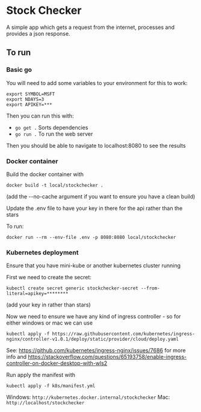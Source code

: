 # Stock Checker

A simple app which gets a request from the internet, processes and provides a json response.

## To run

### Basic go
You will need to add some variables to your environment for this to work:

```
export SYMBOL=MSFT
export NDAYS=3
export APIKEY=***
```

Then you can run this with:
- `go get .`   Sorts dependencies
- `go run .`   To run the web server

Then you should be able to navigate to localhost:8080 to see the results

### Docker container
Build the docker container with

```
docker build -t local/stockchecker .
```
(add the --no-cache argument if you want to ensure you have a clean build)

Update the .env file to have your key in there for the api rather than the stars

To run:
```
docker run --rm --env-file .env -p 8080:8080 local/stockchecker
```

### Kubernetes deployment
Ensure that you have mini-kube or another kubernetes cluster running 

First we need to create the secret:
```
kubectl create secret generic stockchecker-secret --from-literal=apikey=******** 
```
(add your key in rather than stars)

Now we need to ensure we have any kind of ingress controller - so for either windows or mac we can use 
```
kubectl apply -f https://raw.githubusercontent.com/kubernetes/ingress-nginx/controller-v1.0.1/deploy/static/provider/cloud/deploy.yaml
```
See: https://github.com/kubernetes/ingress-nginx/issues/7686 for more info 
and 
https://stackoverflow.com/questions/65193758/enable-ingress-controller-on-docker-desktop-with-wls2

Run apply the manifest with

``` 
kubectl apply -f k8s/manifest.yml
```

Windows: `http://kubernetes.docker.internal/stockchecker`
Mac: `http://localhost/stockchecker`
```